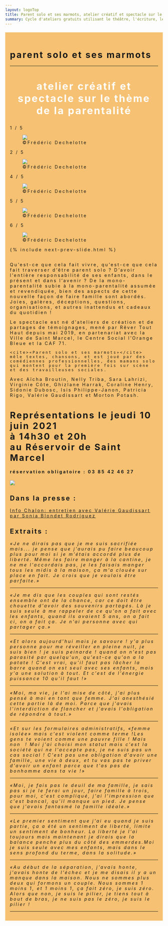 ```yaml
---
layout: logoTop
title: Parent solo et ses marmots, atelier créatif et spectacle sur le thème de la parentalité à Saint Marcel et Châlon sur Saône.
summary: Cycle d'ateliers gratuits utilisant le théâtre, l'écriture, le chant, l'art thérapie, dans le but de l'écriture et de la représentation d'une pièce de théâtre réunissant une équipe amateure et professionnelle et explorant toutes les facettes de la monoparentalité.
---
```


<div id="psesm" style="background-color: #f6c172; margin-top:20px;letter-spacing: 0.2rem; padding:15px">
  <h1>
    parent solo et ses marmots
  </h1>
  <hr class="styled-hr">
  <h2 style="color:white; text-align:center; font-size:32px;letter-spacing: 0.2rem;">
    atelier créatif et spectacle sur le thème de la parentalité
  </h2>

<!-- Slideshow container -->
<div class="slideshow-container">

  <!-- Full-width images with number and caption text -->
  <div class="mySlides">
    <div class="numbertext">1 / 5</div>
    <figure>
      <img src="https://res.cloudinary.com/dnxcesebo/image/upload/f_auto,q_auto,w_800/v1601969073/gatsby-cloudinary/Parent_solo_12.svg">
      <figcaption class="figCap">©Frédéric Dechelotte</figcaption>
    </figure>
  </div>

  <div class="mySlides">
    <div class="numbertext">2 / 5</div>
    <figure>
      <img src="https://res.cloudinary.com/dnxcesebo/image/upload/f_auto,q_auto,w_800/v1601969062/gatsby-cloudinary/Parent_solo_29.svg">
      <figcaption class="figCap">©Frédéric Dechelotte</figcaption>
    </figure>
  </div>

  <div class="mySlides">
    <div class="numbertext">4 / 5</div>
    <figure>
      <img src="https://res.cloudinary.com/dnxcesebo/image/upload/f_auto,q_auto,w_800/v1601969088/gatsby-cloudinary/Parent_solo_48.svg">
      <figcaption class="figCap">©Frédéric Dechelotte</figcaption>
    </figure>
  </div>

  <div class="mySlides">
    <div class="numbertext">5 / 5</div>
    <figure>
      <img src="https://res.cloudinary.com/dnxcesebo/image/upload/f_auto,q_auto,w_800/v1601969092/gatsby-cloudinary/Parent_solo_50.svg">
      <figcaption class="figCap">©Frédéric Dechelotte</figcaption>
    </figure>
  </div>

  <div class="mySlides">
    <div class="numbertext">6 / 5</div>
    <figure>
      <img src="https://res.cloudinary.com/dnxcesebo/image/upload/f_auto,q_auto,w_800/v1601969090/gatsby-cloudinary/Parent_solo_52.svg">
      <figcaption class="figCap">©Frédéric Dechelotte</figcaption>
    </figure>
  </div>
{% include next-prev-slide.html %}
</div>
<br>
<script type="text/javascript" src="/js/slideshow.js"></script>  

  <p class="intro-text">Qu’est-ce que cela fait vivre, qu’est-ce que cela fait traverser d’être parent solo&nbsp;? D’avoir l’entière responsabilité de ses enfants, dans le présent et dans l’avenir ? De la mono-parentalité subie à la mono-parentalité assumée et revendiquée, bien des aspects de cette nouvelle façon de faire famille sont abordés. Joies, galères, déceptions, questions, organisations, et autres inattendus et cadeaux du quotidien !</p>
  <p class="intro-text">
    Le spectacle est né d’ateliers de création et de partages de témoignages, mené par
    <span class="rever-typog">Rêver Tout Haut</span>
    depuis mai 2019, en partenariat avec la Ville de Saint Marcel, le Centre Social l’Orange Bleue et la CAF 71.

    <cite>«Parent solo et ses marmots»</cite>
    mêle textes, chansons, et est joué par des comédiennes professionnelles, des mamans solo qui montent pour la première fois sur scène et des travailleuses sociales.

  </p>
  <p class="intro-text">
    Avec Aïcha Broutin, Nelly Triba, Sara Lahrizi, Virginie Côte, Ghizlane Harrak, Coraline Henry, Sidonie Dubosc, Isis Philippe-Janon, Patricia Rigo, Valérie Gaudissart et Morton Potash.
  </p>

  <h1>Représentations le jeudi 10 juin 2021
    <br>à 14h30 et 20h
    <br>au Réservoir de Saint Marcel</h1>
  <h4>réservation obligatoire : 03 85 42 46 27
  </h4>

  <div class="center-max600-block">
    <img src="https://res.cloudinary.com/dnxcesebo/image/upload/f_auto,q_auto,w_800/v1620449662/Affiche_parent_solo_iqp2vn.jpg">
  </div>
  <h2>Dans la presse :</h2>
  <a href="https://www.info-chalon.com/articles//2021/05/31/49984/au-reservoir-a-saint-marcel-parent-solo-et-ses-marmots-un-spectacle-sur-la-mono-parentalite/">Info Chalon: entretien avec Valérie Gaudissart par Sonia Blondet Rodríguez</a>
  <h2>Extraits :</h2>
  <cite>
    «Je ne dirais pas que je me suis sacrifiée mais... je pense que j’aurais pu faire beaucoup plus pour moi si je m’étais accordé plus de liberté. Même les faire manger à la cantine, je ne me l’accordais pas, je les faisais manger tous les midis à la maison, ça m’a clouée sur place en fait. Je crois que je voulais être parfaite.»
  </cite><hr>
  <cite>
    «Je me dis que les couples qui sont restés ensemble ont de la chance, car ce doit être chouette d’avoir des souvenirs partagés. Là je suis seule à me rappeler de ce qu’on a fait avec les enfants, quand ils avaient 5 ans, on a fait ci, on a fait ça. Je n’ai personne avec qui partager ça.»
  </cite><hr>
  <cite>
    «Et alors aujourd’hui mais je savoure&nbsp;! y’a plus personne pour me réveiller en pleine nuit, je suis bien&nbsp;! je suis peinarde&nbsp;! quand on n’est pas parasité par quelqu’un, qu’est-ce qu’on a la patate&nbsp;! C’est vrai, qu’il faut pas lâcher la barre quand on est seul avec ses enfants, mais y’a une solution à tout. Et c’est de l’énergie puissance 10 qu’il faut&nbsp;!»
  </cite><hr>
  <cite>
    «Moi, ma vie, je l’ai mise de côté, j’ai plus pensé à moi en tant que femme. J’ai anesthésié cette partie là de moi. Parce que j’avais l’interdiction de flancher et j’avais l’obligation de répondre à tout.»
  </cite><hr>
  <cite>
    «Et sur les formulaires administratifs, «femme isolée» mais c’est violent comme terme&nbsp;!Les gens te voient comme une pauvre fille&nbsp;! Mais non &nbsp;! Moi j’ai choisi mon statut mais c’est la société qui ne l’accepte pas, je ne suis pas un cas social&nbsp;! C’est pas une obligation d’avoir une famille, une vie à deux, et tu vas pas te priver d’avoir un enfant parce que t’as pas de bonhomme dans ta vie&nbsp;!»
  </cite><hr>
  <cite>
    «Moi, je fais pas le deuil de ma famille, je sais pas si je le ferai un jour, faire famille à trois, pour moi, c’est compliqué, j’ai l’impression que c’est bancal, qu’il manque un pied. Je pense que j’avais fantasmé la famille idéale.»
  </cite><hr>
  <cite>
    «Le premier sentiment que j’ai eu quand je suis partie, ça a été un sentiment de liberté, limite un sentiment de bonheur. La liberté je l’ai toujours mais maintenant je dirais que la balance penche plus du côté des emmerdes.Moi je suis seule avec mes enfants, mais dans le sens profond du terme, dans la solitude.»
  </cite><hr>
  <cite>
    «Au début de la séparation, j’avais honte, j’avais honte de l’échec et je me disais il y a un manque dans la maison. Nous ne sommes plus deux qui formons un couple. Nous sommes 1 moins 1, et 1 moins 1, ça fait zéro, je suis zéro. Alors que non, je suis le pilier, je tiens tout à bout de bras, je ne suis pas le zéro, je suis le pilier&nbsp;!
  </cite><hr>
</div>
